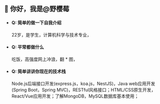 ## 👋 你好，我是@野樱莓

- #### Q: 简单的做一下自我介绍
  22岁，是学生，计算机科学与技术专业，

- #### Q: 平常都做什么
  吃饭，高强度网上冲浪，翻 * 图，

- #### Q: 简单讲讲你现在的技术栈
  Node.js后端接口开发(express.js，koa.js，NestJS)，Java web应用开发(Spring Boot，Spring MVC)，RESTful风格接口；HTML/CSS原生开发，React/Vue应用开发；了解MongoDB，MySQL数据库基本使用；

<!---
chokeberry204/chokeberry204 is a ✨ special ✨ repository because its `README.md` (this file) appears on your GitHub profile.
You can click the Preview link to take a look at your changes.
--->
